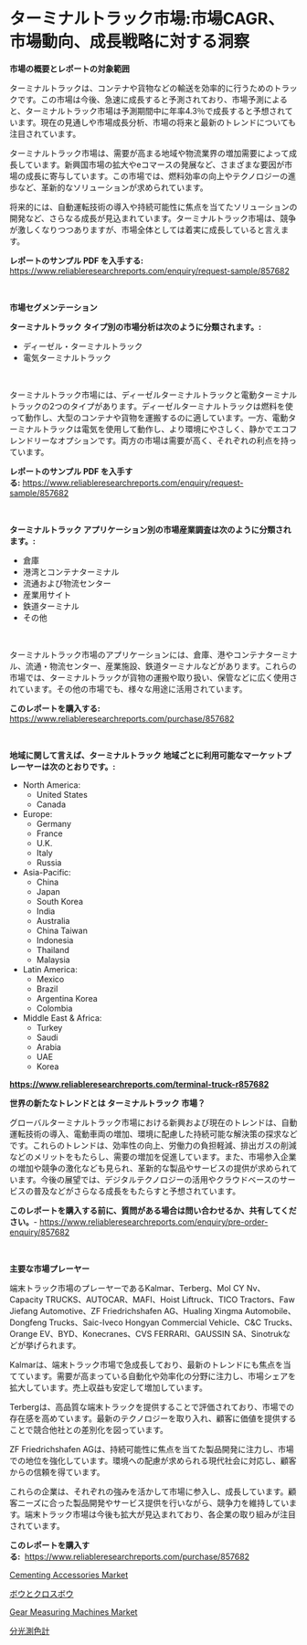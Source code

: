 <p><h1>ターミナルトラック市場:市場CAGR、市場動向、成長戦略に対する洞察</h1></p><p><strong>市場の概要とレポートの対象範囲</strong></p>
<p><p>ターミナルトラックは、コンテナや貨物などの輸送を効率的に行うためのトラックです。この市場は今後、急速に成長すると予測されており、市場予測によると、ターミナルトラック市場は予測期間中に年率4.3％で成長すると予想されています。現在の見通しや市場成長分析、市場の将来と最新のトレンドについても注目されています。</p><p>ターミナルトラック市場は、需要が高まる地域や物流業界の増加需要によって成長しています。新興国市場の拡大やeコマースの発展など、さまざまな要因が市場の成長に寄与しています。この市場では、燃料効率の向上やテクノロジーの進歩など、革新的なソリューションが求められています。</p><p>将来的には、自動運転技術の導入や持続可能性に焦点を当てたソリューションの開発など、さらなる成長が見込まれています。ターミナルトラック市場は、競争が激しくなりつつありますが、市場全体としては着実に成長していると言えます。</p></p>
<p><strong>レポートのサンプル PDF を入手する:</strong> <a href="https://www.reliableresearchreports.com/enquiry/request-sample/857682">https://www.reliableresearchreports.com/enquiry/request-sample/857682</a></p>
<p>&nbsp;</p>
<p><strong>市場セグメンテーション</strong></p>
<p><strong>ターミナルトラック タイプ別の市場分析は次のように分類されます。:</strong></p>
<p><ul><li>ディーゼル・ターミナルトラック</li><li>電気ターミナルトラック</li></ul></p>
<p>&nbsp;</p>
<p><p>ターミナルトラック市場には、ディーゼルターミナルトラックと電動ターミナルトラックの2つのタイプがあります。ディーゼルターミナルトラックは燃料を使って動作し、大型のコンテナや貨物を運搬するのに適しています。一方、電動ターミナルトラックは電気を使用して動作し、より環境にやさしく、静かでエコフレンドリーなオプションです。両方の市場は需要が高く、それぞれの利点を持っています。</p></p>
<p><strong>レポートのサンプル PDF を入手する:</strong>&nbsp;<a href="https://www.reliableresearchreports.com/enquiry/request-sample/857682">https://www.reliableresearchreports.com/enquiry/request-sample/857682</a></p>
<p>&nbsp;</p>
<p><strong> ターミナルトラック アプリケーション別の市場産業調査は次のように分類されます。:</strong></p>
<p><ul><li>倉庫</li><li>港湾とコンテナターミナル</li><li>流通および物流センター</li><li>産業用サイト</li><li>鉄道ターミナル</li><li>その他</li></ul></p>
<p>&nbsp;</p>
<p><p>ターミナルトラック市場のアプリケーションには、倉庫、港やコンテナターミナル、流通・物流センター、産業施設、鉄道ターミナルなどがあります。これらの市場では、ターミナルトラックが貨物の運搬や取り扱い、保管などに広く使用されています。その他の市場でも、様々な用途に活用されています。</p></p>
<p><strong>このレポートを購入する:</strong>&nbsp; <a href="https://www.reliableresearchreports.com/purchase/857682">https://www.reliableresearchreports.com/purchase/857682</a></p>
<p>&nbsp;</p>
<p><strong>地域に関して言えば、ターミナルトラック 地域ごとに利用可能なマーケットプレーヤーは次のとおりです。:</strong></p>
<p><ul>
    <li>
        North America:
        <ul>
            <li>United States</li>
            <li>Canada</li>
        </ul>
    </li>
    <li>
        Europe:
        <ul>
            <li>Germany</li>
            <li>France</li>
            <li>U.K.</li>
            <li>Italy</li>
            <li>Russia</li>
        </ul>
    </li>
    <li>
        Asia-Pacific:
        <ul>
            <li>China</li>
            <li>Japan</li>
            <li>South Korea</li>
            <li>India</li>
            <li>Australia</li>
            <li>China Taiwan</li>
            <li>Indonesia</li>
            <li>Thailand</li>
            <li>Malaysia</li>
        </ul>
    </li>
    <li>
        Latin America:
        <ul>
            <li>Mexico</li>
            <li>Brazil</li>
            <li>Argentina Korea</li>
            <li>Colombia</li>
        </ul>
    </li>
    <li>
        Middle East & Africa:
        <ul>
            <li>Turkey</li>
            <li>Saudi</li>
            <li>Arabia</li>
            <li>UAE</li>
            <li>Korea</li>
        </ul>
    </li>
    </ul></p>
<p><strong><a href="https://www.reliableresearchreports.com/terminal-truck-r857682">https://www.reliableresearchreports.com/terminal-truck-r857682</a></strong>&nbsp;</p>
<p><strong>世界の新たなトレンドとは ターミナルトラック 市場？</strong></p>
<p><p>グローバルターミナルトラック市場における新興および現在のトレンドは、自動運転技術の導入、電動車両の増加、環境に配慮した持続可能な解決策の探求などです。これらのトレンドは、効率性の向上、労働力の負担軽減、排出ガスの削減などのメリットをもたらし、需要の増加を促進しています。また、市場参入企業の増加や競争の激化なども見られ、革新的な製品やサービスの提供が求められています。今後の展望では、デジタルテクノロジーの活用やクラウドベースのサービスの普及などがさらなる成長をもたらすと予想されています。</p></p>
<p><strong>このレポートを購入する前に、質問がある場合は問い合わせるか、共有してください。</strong>- <a href="https://www.reliableresearchreports.com/enquiry/pre-order-enquiry/857682">https://www.reliableresearchreports.com/enquiry/pre-order-enquiry/857682</a></p>
<p>&nbsp;</p>
<p><strong>主要な市場プレーヤー</strong></p>
<p><p>端末トラック市場のプレーヤーであるKalmar、Terberg、Mol CY Nv、Capacity TRUCKS、AUTOCAR、MAFI、Hoist Liftruck、TICO Tractors、Faw Jiefang Automotive、ZF Friedrichshafen AG、Hualing Xingma Automobile、Dongfeng Trucks、Saic-Iveco Hongyan Commercial Vehicle、C&C Trucks、Orange EV、BYD、Konecranes、CVS FERRARI、GAUSSIN SA、Sinotrukなどが挙げられます。</p><p>Kalmarは、端末トラック市場で急成長しており、最新のトレンドにも焦点を当てています。需要が高まっている自動化や効率化の分野に注力し、市場シェアを拡大しています。売上収益も安定して増加しています。</p><p>Terbergは、高品質な端末トラックを提供することで評価されており、市場での存在感を高めています。最新のテクノロジーを取り入れ、顧客に価値を提供することで競合他社との差別化を図っています。</p><p>ZF Friedrichshafen AGは、持続可能性に焦点を当てた製品開発に注力し、市場での地位を強化しています。環境への配慮が求められる現代社会に対応し、顧客からの信頼を得ています。</p><p>これらの企業は、それぞれの強みを活かして市場に参入し、成長しています。顧客ニーズに合った製品開発やサービス提供を行いながら、競争力を維持しています。端末トラック市場は今後も拡大が見込まれており、各企業の取り組みが注目されています。</p></p>
<p><strong>このレポートを購入する:</strong>&nbsp;&nbsp;<a href="https://www.reliableresearchreports.com/purchase/857682">https://www.reliableresearchreports.com/purchase/857682</a></p>
<p><p><a href="https://github.com/mancsybtousav/Market-Research-Report-List-2/blob/main/cementing-accessories-market.md">Cementing Accessories Market</a></p><p><a href="https://github.com/marbadji/Market-Research-Report-List-1/blob/main/427349821584.md">ボウとクロスボウ</a></p><p><a href="https://github.com/josesg55/Market-Research-Report-List-2/blob/main/gear-measuring-machines-market.md">Gear Measuring Machines Market</a></p><p><a href="https://github.com/KaydenJohns1964/Market-Research-Report-List-1/blob/main/847766321585.md">分光測色計</a></p></p>